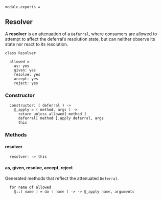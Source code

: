     module.exports =



## Resolver

A **resolver** is an attenuation of a `Deferral`, where consumers are allowed
to attempt to affect the deferral’s resolution state, but can neither observe
its state nor react to its resolution.

    class Resolver

      allowed =
        as: yes
        given: yes
        resolve: yes
        accept: yes
        reject: yes


### Constructor

      constructor: ( deferral ) ->
        @_apply = ( method, args ) ->
          return unless allowed[ method ]
          deferral[ method ].apply deferral, args
          this



### Methods


#### resolver

      resolver: -> this


#### as, given, resolve, accept, reject

Generated methods that reflect the attenuated `Deferral`.

      for name of allowed
        @::[ name ] = do ( name ) -> -> @_apply name, arguments
